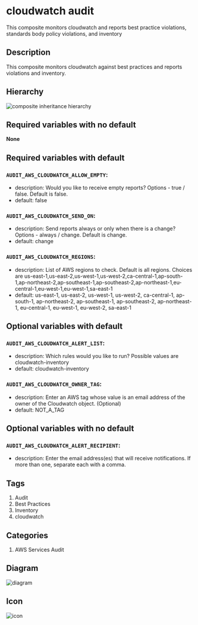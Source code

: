 cloudwatch audit
============================
This composite monitors cloudwatch and reports best practice violations, standards body policy violations, and inventory


## Description
This composite monitors cloudwatch against best practices and reports violations and inventory.


## Hierarchy
![composite inheritance hierarchy](https://raw.githubusercontent.com/CloudCoreo/audit-aws-cloudwatch/master/images/hierarchy.png "composite inheritance hierarchy")



## Required variables with no default

**None**


## Required variables with default

### `AUDIT_AWS_CLOUDWATCH_ALLOW_EMPTY`:
  * description: Would you like to receive empty reports? Options - true / false. Default is false.
  * default: false

### `AUDIT_AWS_CLOUDWATCH_SEND_ON`:
  * description: Send reports always or only when there is a change? Options - always / change. Default is change.
  * default: change

### `AUDIT_AWS_CLOUDWATCH_REGIONS`:
  * description: List of AWS regions to check. Default is all regions. Choices are us-east-1,us-east-2,us-west-1,us-west-2,ca-central-1,ap-south-1,ap-northeast-2,ap-southeast-1,ap-southeast-2,ap-northeast-1,eu-central-1,eu-west-1,eu-west-1,sa-east-1
  * default: us-east-1, us-east-2, us-west-1, us-west-2, ca-central-1, ap-south-1, ap-northeast-2, ap-southeast-1, ap-southeast-2, ap-northeast-1, eu-central-1, eu-west-1, eu-west-2, sa-east-1


## Optional variables with default

### `AUDIT_AWS_CLOUDWATCH_ALERT_LIST`:
  * description: Which rules would you like to run? Possible values are cloudwatch-inventory
  * default: cloudwatch-inventory

### `AUDIT_AWS_CLOUDWATCH_OWNER_TAG`:
  * description: Enter an AWS tag whose value is an email address of the owner of the Cloudwatch object. (Optional)
  * default: NOT_A_TAG


## Optional variables with no default

### `AUDIT_AWS_CLOUDWATCH_ALERT_RECIPIENT`:
  * description: Enter the email address(es) that will receive notifications. If more than one, separate each with a comma.

## Tags
1. Audit
1. Best Practices
1. Inventory
1. cloudwatch


## Categories
1. AWS Services Audit


## Diagram
![diagram](https://raw.githubusercontent.com/CloudCoreo/audit-aws-cloudwatch/master/images/diagram.png "diagram")


## Icon
![icon](https://raw.githubusercontent.com/CloudCoreo/audit-aws-cloudwatch/master/images/icon.png "icon")

